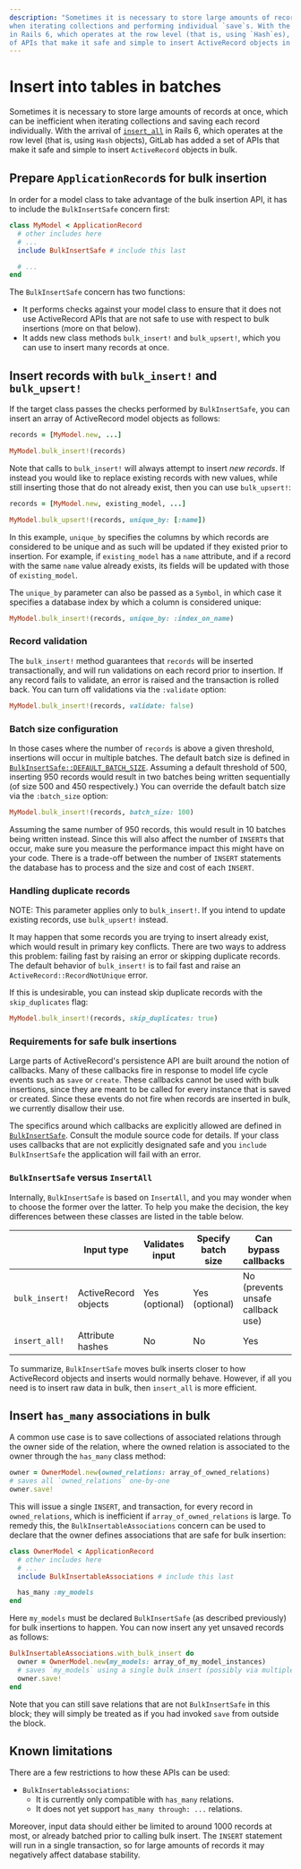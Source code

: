 ```yaml
---
description: "Sometimes it is necessary to store large amounts of records at once, which can be inefficient
when iterating collections and performing individual `save`s. With the arrival of `insert_all`
in Rails 6, which operates at the row level (that is, using `Hash`es), GitLab has added a set
of APIs that make it safe and simple to insert ActiveRecord objects in bulk."
---
```


# Insert into tables in batches

Sometimes it is necessary to store large amounts of records at once, which can be inefficient
when iterating collections and saving each record individually. With the arrival of
[`insert_all`](https://apidock.com/rails/ActiveRecord/Persistence/ClassMethods/insert_all)
in Rails 6, which operates at the row level (that is, using `Hash` objects), GitLab has added a set
of APIs that make it safe and simple to insert `ActiveRecord` objects in bulk.

## Prepare `ApplicationRecord`s for bulk insertion

In order for a model class to take advantage of the bulk insertion API, it has to include the
`BulkInsertSafe` concern first:

```ruby
class MyModel < ApplicationRecord
  # other includes here
  # ...
  include BulkInsertSafe # include this last

  # ...
end
```

The `BulkInsertSafe` concern has two functions:

- It performs checks against your model class to ensure that it does not use ActiveRecord
  APIs that are not safe to use with respect to bulk insertions (more on that below).
- It adds new class methods `bulk_insert!` and `bulk_upsert!`, which you can use to insert many records at once.

## Insert records with `bulk_insert!` and `bulk_upsert!`

If the target class passes the checks performed by `BulkInsertSafe`, you can insert an array of
ActiveRecord model objects as follows:

```ruby
records = [MyModel.new, ...]

MyModel.bulk_insert!(records)
```

Note that calls to `bulk_insert!` will always attempt to insert _new records_. If instead
you would like to replace existing records with new values, while still inserting those
that do not already exist, then you can use `bulk_upsert!`:

```ruby
records = [MyModel.new, existing_model, ...]

MyModel.bulk_upsert!(records, unique_by: [:name])
```

In this example, `unique_by` specifies the columns by which records are considered to be
unique and as such will be updated if they existed prior to insertion. For example, if
`existing_model` has a `name` attribute, and if a record with the same `name` value already
exists, its fields will be updated with those of `existing_model`.

The `unique_by` parameter can also be passed as a `Symbol`, in which case it specifies
a database index by which a column is considered unique:

```ruby
MyModel.bulk_insert!(records, unique_by: :index_on_name)
```

### Record validation

The `bulk_insert!` method guarantees that `records` will be inserted transactionally, and
will run validations on each record prior to insertion. If any record fails to validate,
an error is raised and the transaction is rolled back. You can turn off validations via
the `:validate` option:

```ruby
MyModel.bulk_insert!(records, validate: false)
```

### Batch size configuration

In those cases where the number of `records` is above a given threshold, insertions will
occur in multiple batches. The default batch size is defined in
[`BulkInsertSafe::DEFAULT_BATCH_SIZE`](https://gitlab.com/gitlab-org/gitlab/-/blob/master/app/models/concerns/bulk_insert_safe.rb).
Assuming a default threshold of 500, inserting 950 records
would result in two batches being written sequentially (of size 500 and 450 respectively.)
You can override the default batch size via the `:batch_size` option:

```ruby
MyModel.bulk_insert!(records, batch_size: 100)
```

Assuming the same number of 950 records, this would result in 10 batches being written instead.
Since this will also affect the number of `INSERT`s that occur, make sure you measure the
performance impact this might have on your code. There is a trade-off between the number of
`INSERT` statements the database has to process and the size and cost of each `INSERT`.

### Handling duplicate records

NOTE:
This parameter applies only to `bulk_insert!`. If you intend to update existing
records, use `bulk_upsert!` instead.

It may happen that some records you are trying to insert already exist, which would result in
primary key conflicts. There are two ways to address this problem: failing fast by raising an
error or skipping duplicate records. The default behavior of `bulk_insert!` is to fail fast
and raise an `ActiveRecord::RecordNotUnique` error.

If this is undesirable, you can instead skip duplicate records with the `skip_duplicates` flag:

```ruby
MyModel.bulk_insert!(records, skip_duplicates: true)
```

### Requirements for safe bulk insertions

Large parts of ActiveRecord's persistence API are built around the notion of callbacks. Many
of these callbacks fire in response to model life cycle events such as `save` or `create`.
These callbacks cannot be used with bulk insertions, since they are meant to be called for
every instance that is saved or created. Since these events do not fire when
records are inserted in bulk, we currently disallow their use.

The specifics around which callbacks are explicitly allowed are defined in
[`BulkInsertSafe`](https://gitlab.com/gitlab-org/gitlab/-/blob/master/app/models/concerns/bulk_insert_safe.rb).
Consult the module source code for details. If your class uses callbacks that are not explicitly designated
safe and you `include BulkInsertSafe` the application will fail with an error.

### `BulkInsertSafe` versus `InsertAll`

Internally, `BulkInsertSafe` is based on `InsertAll`, and you may wonder when to choose
the former over the latter. To help you make the decision,
the key differences between these classes are listed in the table below.

|                | Input type           | Validates input | Specify batch size | Can bypass callbacks              | Transactional |
|--------------- | -------------------- | --------------- | ------------------ | --------------------------------- | ------------- |
| `bulk_insert!` | ActiveRecord objects | Yes (optional)  | Yes (optional)     | No (prevents unsafe callback use) | Yes           |
| `insert_all!`  | Attribute hashes     | No              | No                 | Yes                               | Yes           |

To summarize, `BulkInsertSafe` moves bulk inserts closer to how ActiveRecord objects
and inserts would normally behave. However, if all you need is to insert raw data in bulk, then
`insert_all` is more efficient.

## Insert `has_many` associations in bulk

A common use case is to save collections of associated relations through the owner side of the relation,
where the owned relation is associated to the owner through the `has_many` class method:

```ruby
owner = OwnerModel.new(owned_relations: array_of_owned_relations)
# saves all `owned_relations` one-by-one
owner.save!
```

This will issue a single `INSERT`, and transaction, for every record in `owned_relations`, which is inefficient if
`array_of_owned_relations` is large. To remedy this, the `BulkInsertableAssociations` concern can be
used to declare that the owner defines associations that are safe for bulk insertion:

```ruby
class OwnerModel < ApplicationRecord
  # other includes here
  # ...
  include BulkInsertableAssociations # include this last

  has_many :my_models
end
```

Here `my_models` must be declared `BulkInsertSafe` (as described previously) for bulk insertions
to happen. You can now insert any yet unsaved records as follows:

```ruby
BulkInsertableAssociations.with_bulk_insert do
  owner = OwnerModel.new(my_models: array_of_my_model_instances)
  # saves `my_models` using a single bulk insert (possibly via multiple batches)
  owner.save!
end
```

Note that you can still save relations that are not `BulkInsertSafe` in this block; they will
simply be treated as if you had invoked `save` from outside the block.

## Known limitations

There are a few restrictions to how these APIs can be used:

- `BulkInsertableAssociations`:
  - It is currently only compatible with `has_many` relations.
  - It does not yet support `has_many through: ...` relations.

Moreover, input data should either be limited to around 1000 records at most,
or already batched prior to calling bulk insert. The `INSERT` statement will run in a single
transaction, so for large amounts of records it may negatively affect database stability.
